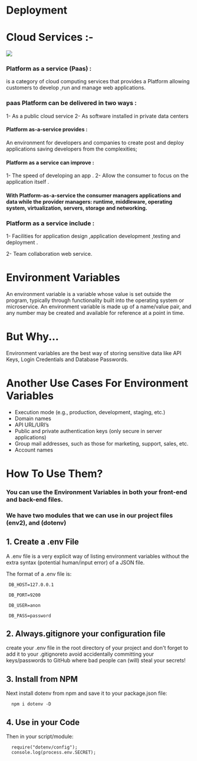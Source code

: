# Deployment

# Cloud Services :-

![](https://blogs.bmc.com/wp-content/uploads/2017/09/iaas-paas-saas-comparison-1024x759.jpg)

### Platform as a service (Paas) :

is a category of cloud computing services that provides a Platform allowing customers to develop ,run and manage web applications.

### paas Platform can be delivered in two ways :

1- As a public cloud service
2- As software installed in private data centers

#### Platform as-a-service provides :

An environment for developers and companies to create post and deploy applications saving developers from the complexities;

#### Platform as a service can improve :

1- The speed of developing an app .
2- Allow the consumer to focus on the application itself .

#### With Platform-as-a-service the consumer managers applications and data while the provider managers: runtime, middleware, operating system, virtualization, servers, storage and networking.

### Platform as a service include :

1- Facilities for application design ,application development ,testing
and deployment .

2- Team collaboration web service.

# Environment Variables

An environment variable is a variable whose value is set outside the program, typically through functionality built into the operating system or microservice. An environment variable is made up of a name/value pair, and any number may be created and available for reference at a point in time.

# But Why...

Environment variables are the best way of storing sensitive data like API Keys, Login Credentials and Database Passwords.

# Another Use Cases For Environment Variables

- Execution mode (e.g., production, development, staging, etc.)
- Domain names
- API URL/URI’s
- Public and private authentication keys (only secure in server applications)
- Group mail addresses, such as those for marketing, support, sales, etc.
- Account names

# How To Use Them?

### You can use the Environment Variables in both your front-end and back-end files.

### We have two modules that we can use in our project files (env2), and (dotenv)

## 1. Create a .env File

A .env file is a very explicit way of listing environment variables without the extra syntax (potential human/input error) of a JSON file.

The format of a .env file is:

```
 DB_HOST=127.0.0.1

 DB_PORT=9200

 DB_USER=anon

 DB_PASS=password
```

## 2. Always.gitignore your configuration file

create your .env file in the root directory of your project and don't forget to add it to your .gitignoreto avoid accidentally committing your keys/passwords to GitHub where bad people can (will) steal your secrets!

## 3. Install from NPM

Next install dotenv from npm and save it to your package.json file:

```
  npm i dotenv -D
```

## 4. Use in your Code

Then in your script/module:

```
  require("dotenv/config");
  console.log(process.env.SECRET);
```

